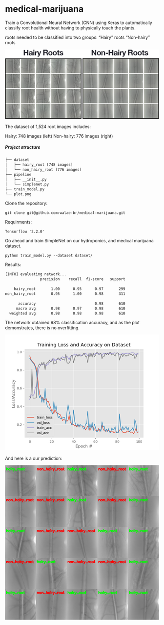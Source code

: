 # medical-marijuana

Train a Convolutional Neural Network (CNN) using Keras to automatically classify root health without having to physically touch the plants.

roots needed to be classified into two groups:
“Hairy” roots
“Non-hairy” roots


![Dataset Sample](https://github.com/walae-br/medical-marijuana/blob/main/images/mm_dataset.png?raw=true)


The dataset of 1,524 root images includes:

Hairy: 748 images (left)
Non-hairy: 776 images (right)


##### Project structure

```
├── dataset
│   ├── hairy_root [748 images]
│   └── non_hairy_root [776 images]
├── pipeline
│   ├── __init__.py
│   └── simplenet.py
├── train_model.py
└── plot.png
```

Clone the repository:
```
git clone git@github.com:walae-br/medical-marijuana.git
```

Requirments:
```
Tensorflow '2.2.0'
```

Go ahead and train SimpleNet on our hydroponics, and medical marijuana dataset.

```
python train_model.py --dataset dataset/
```
Results: 
```
[INFO] evaluating network...
                precision    recall  f1-score   support

    hairy_root       1.00      0.95      0.97       299
non_hairy_root       0.95      1.00      0.98       311

      accuracy                           0.98       610
     macro avg       0.98      0.97      0.98       610
  weighted avg       0.98      0.98      0.98       610
```

The network obtained 98% classification accuracy, and as the plot demonstrates, there is no overfitting.

![Dataset Sample](https://github.com/walae-br/medical-marijuana/blob/main/plot.png?raw=true)


And here is a our prediction:

![Dataset Sample](https://github.com/walae-br/medical-marijuana/blob/main/Output_screenshot_02.01.2021.png?raw=true)
